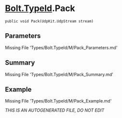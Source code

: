 # [Bolt.TypeId](Types/Bolt.TypeId.md).Pack
`public void Pack(UdpKit.UdpStream stream)`
## Parameters
Missing File 'Types/Bolt.TypeId/M/Pack_Parameters.md'
## Summary
Missing File 'Types/Bolt.TypeId/M/Pack_Summary.md'
## Example
Missing File 'Types/Bolt.TypeId/M/Pack_Example.md'

*THIS IS AN AUTOGENERATED FILE, DO NOT EDIT*
